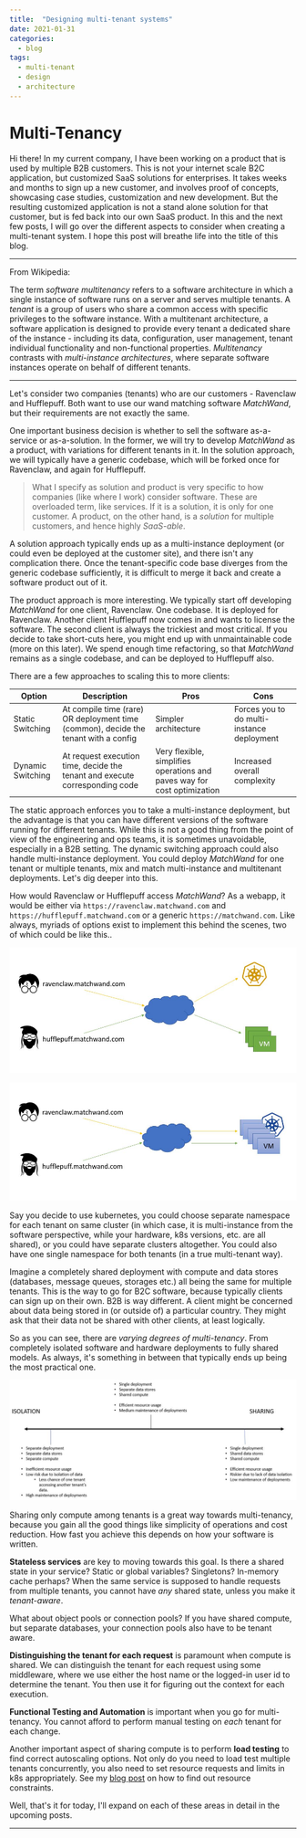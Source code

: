 ```yaml
---
title:  "Designing multi-tenant systems"
date: 2021-01-31
categories:
  - blog
tags:
  - multi-tenant
  - design
  - architecture
---
```


# Multi-Tenancy

Hi there! In my current company, I have been working on a product that is used by multiple B2B customers. This is not your internet scale B2C application, but customized SaaS solutions for enterprises. It takes weeks and months to sign up a new customer, and involves proof of concepts, showcasing case studies, customization and new development. But the resulting customized application is not a stand alone solution for that customer, but is fed back into our own SaaS product. In this and the next few posts, I will go over the different aspects to consider when creating a multi-tenant system. I hope this post will breathe life into the title of this blog.

---

From Wikipedia:

The term *software multitenancy* refers to a software architecture in which a single instance of software runs on a server and serves multiple tenants. A *tenant* is a group of users who share a common access with specific privileges to the software instance. With a multitenant architecture, a software application is designed to provide every tenant a dedicated share of the instance - including its data, configuration, user management, tenant individual functionality and non-functional properties. *Multitenancy* contrasts with *multi-instance architectures*, where separate software instances operate on behalf of different tenants.

---

Let's consider two companies (tenants) who are our customers - Ravenclaw and Hufflepuff. Both want to use our wand matching software *MatchWand*, but their requirements are not exactly the same.

One important business decision is whether to sell the software as-a-service or as-a-solution. In the former, we will try to develop *MatchWand* as a product, with variations for different tenants in it. In the solution approach, we will typically have a generic codebase, which will be forked once for Ravenclaw, and again for Hufflepuff.

> What I specify as solution and product is very specific to how companies (like where I work) consider software. These are overloaded term, like services. If it is a solution, it is only for one customer. A product, on the other hand, is a *solution* for multiple customers, and hence highly *SaaS-able*.

A solution approach typically ends up as a multi-instance deployment (or could even be deployed at the customer site), and there isn't any complication there. Once the tenant-specific code base diverges from the generic codebase sufficiently, it is difficult to merge it back and create a software product out of it.

The product approach is more interesting. We typically start off developing *MatchWand* for one client, Ravenclaw. One codebase. It is deployed for Ravenclaw. Another client Hufflepuff now comes in and wants to license the software. The second client is always the trickiest and most critical. If you decide to take short-cuts here, you might end up with unmaintainable code (more on this later). We spend enough time refactoring, so that *MatchWand* remains as a single codebase, and can be deployed to Hufflepuff also.

There are a few approaches to scaling this to more clients:

| Option | Description | Pros | Cons |
| -------| ----------- | ---- | ---- |
| Static Switching  | At compile time (rare) OR deployment time (common), decide the tenant with a config | Simpler architecture |Forces you to do multi-instance deployment |
| Dynamic Switching | At request execution time, decide the tenant and execute corresponding code | Very flexible, simplifies operations and paves way for cost optimization | Increased overall complexity |

The static approach enforces you to take a multi-instance deployment, but the advantage is that you can have different versions of the software running for different tenants. While this is not a good thing from the point of view of the engineering and ops teams, it is sometimes unavoidable, especially in a B2B setting. The dynamic switching approach could also handle multi-instance deployment. You could deploy *MatchWand* for one tenant or multiple tenants, mix and match multi-instance and multitenant deployments. Let's dig deeper into this.

How would Ravenclaw or Hufflepuff access *MatchWand*? As a webapp, it would be either via `https://ravenclaw.matchwand.com` and `https://hufflepuff.matchwand.com` or a generic `https://matchwand.com`. Like always, myriads of options exist to implement this behind the scenes, two of which could be like this..

![Deployment2](/assets/images/deployment-2.jpg)

![Deployment1](/assets/images/deployment-1.jpg)

Say you decide to use kubernetes, you could choose separate namespace for each tenant on same cluster (in which case, it is multi-instance from the software perspective, while your hardware, k8s versions, etc. are all shared), or you could have separate clusters altogether. You could also have one single namespace for both tenants (in a true multi-tenant way).

Imagine a completely shared deployment with compute and data stores (databases, message queues, storages etc.) all being the same for multiple tenants. This is the way to go for B2C software, because typically clients can sign up on their own. B2B is way different. A client might be concerned about data being stored in (or outside of) a particular country. They might ask that their data not be shared with other clients, at least logically.

So as you can see, there are *varying degrees of multi-tenancy*. From completely isolated software and hardware deployments to fully shared models. As always, it's something in between that typically ends up being the most practical one.

![Deployment3](/assets/images/deployment-3.jpg)

Sharing only compute among tenants is a great way towards multi-tenancy, because you gain all the good things like simplicity of operations and cost reduction. How fast you achieve this depends on how your software is written.

**Stateless services** are key to moving towards this goal. Is there a shared state in your service? Static or global variables? Singletons? In-memory cache perhaps? When the same service is supposed to handle requests from multiple tenants, you cannot have *any* shared state, unless you make it *tenant-aware*.

What about object pools or connection pools? If you have shared compute, but separate databases, your connection pools also have to be tenant aware.

**Distinguishing the tenant for each request** is paramount when compute is shared. We can distinguish the tenant for each request using some middleware, where we use either the host name or the logged-in user id to determine the tenant. You then use it for figuring out the context for each execution.

**Functional Testing and Automation** is important when you go for multi-tenancy. You cannot afford to perform manual testing on *each* tenant for each change.

Another important aspect of sharing compute is to perform **load testing** to find correct autoscaling options. Not only do you need to load test multiple tenants concurrently, you also need to set resource requests and limits in k8s appropriately. See my [blog post](../_posts/2021-10-01-kubernetes-settings-resource-constraints.md) on how to find out resource constraints.

Well, that's it for today, I'll expand on each of these areas in detail in the upcoming posts.

---
